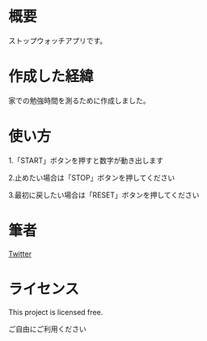 <h1>概要</h1>
<p>ストップウォッチアプリです。</p>

<h1>作成した経緯</h1>
<p>家での勉強時間を測るために作成しました。</p>

<h1>使い方</h1>
<p>1.「START」ボタンを押すと数字が動き出します</p>
<p>2.止めたい場合は「STOP」ボタンを押してください</p>
<p>3.最初に戻したい場合は「RESET」ボタンを押してください</p>

<h1>筆者</h1>
<p><a href="https://twitter.com/MaruSo_career" class="twitter" target="_blank">Twitter</a></p>

<h1>ライセンス</h1>
<p>This project is licensed free.</p>
<p>ご自由にご利用ください</p>